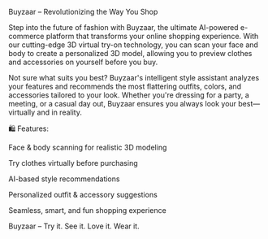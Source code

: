 Buyzaar – Revolutionizing the Way You Shop

Step into the future of fashion with Buyzaar, the ultimate AI-powered e-commerce platform that transforms your online shopping experience. With our cutting-edge 3D virtual try-on technology, you can scan your face and body to create a personalized 3D model, allowing you to preview clothes and accessories on yourself before you buy.

Not sure what suits you best? Buyzaar's intelligent style assistant analyzes your features and recommends the most flattering outfits, colors, and accessories tailored to your look. Whether you're dressing for a party, a meeting, or a casual day out, Buyzaar ensures you always look your best—virtually and in reality.

🛍 Features:

Face & body scanning for realistic 3D modeling

Try clothes virtually before purchasing

AI-based style recommendations

Personalized outfit & accessory suggestions

Seamless, smart, and fun shopping experience


Buyzaar – Try it. See it. Love it. Wear it.
